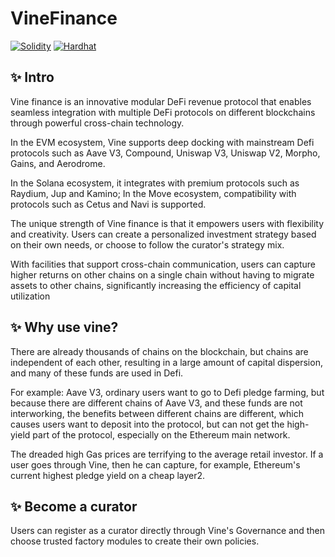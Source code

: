 # VineFinance
 [![Solidity](https://img.shields.io/badge/Solidity-0.8.23-blue)](https://soliditylang.org/)
 [![Hardhat](https://img.shields.io/badge/Hardhat-2.22.17-yellow)](https://hardhat.org)
 
 ## ✨ Intro
 Vine finance is an innovative modular DeFi revenue protocol that enables seamless integration with multiple DeFi protocols on different blockchains through powerful cross-chain technology. 
 
 In the EVM ecosystem, Vine supports deep docking with mainstream Defi protocols such as Aave V3, Compound, Uniswap V3, Uniswap V2, Morpho, Gains, and Aerodrome. 
 
 In the Solana ecosystem, it integrates with premium protocols such as Raydium, Jup and Kamino; In the Move ecosystem, compatibility with protocols such as Cetus and Navi is supported.
 
 The unique strength of Vine finance is that it empowers users with flexibility and creativity. Users can create a personalized investment strategy based on their own needs, or choose to follow the curator's strategy mix. 
 
 With facilities that support cross-chain communication, users can capture higher returns on other chains on a single chain without having to migrate assets to other chains, significantly increasing the efficiency of capital utilization
 
 ## ✨ Why use vine?
 There are already thousands of chains on the blockchain, but chains are independent of each other, resulting in a large amount of capital dispersion, and many of these funds are used in Defi. 
 
 For example: Aave V3, ordinary users want to go to Defi pledge farming, but because there are different chains of Aave V3, and these funds are not interworking, the benefits between different chains are different, which causes users want to deposit into the protocol, but can not get the high-yield part of the protocol, especially on the Ethereum main network. 
 
 The dreaded high Gas prices are terrifying to the average retail investor. If a user goes through Vine, then he can capture, for example, Ethereum's current highest pledge yield on a cheap layer2.
 
 ## ✨ Become a curator
 Users can register as a curator directly through Vine's Governance and then choose trusted factory modules to create their own policies.
